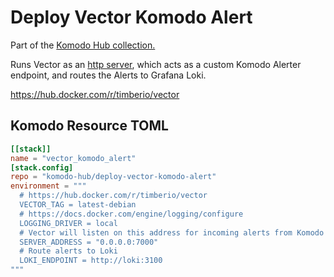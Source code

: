 # Deploy Vector Komodo Alert

Part of the [Komodo Hub collection.](https://github.com/komodo-hub/komodo-hub)

Runs Vector as an [http server](https://vector.dev/docs/reference/configuration/sources/http_server/), which acts as a custom Komodo Alerter endpoint, and routes the Alerts to Grafana Loki.

https://hub.docker.com/r/timberio/vector

## Komodo Resource TOML

```toml
[[stack]]
name = "vector_komodo_alert"
[stack.config]
repo = "komodo-hub/deploy-vector-komodo-alert"
environment = """
  # https://hub.docker.com/r/timberio/vector
  VECTOR_TAG = latest-debian
  # https://docs.docker.com/engine/logging/configure
  LOGGING_DRIVER = local
  # Vector will listen on this address for incoming alerts from Komodo
  SERVER_ADDRESS = "0.0.0.0:7000"
  # Route alerts to Loki
  LOKI_ENDPOINT = http://loki:3100
"""
```